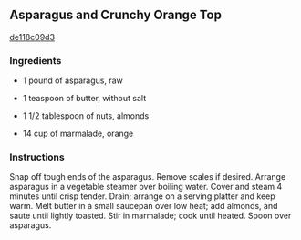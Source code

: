 ## Asparagus and Crunchy Orange Top

[de118c09d3](http://www.food.com/recipe/asparagus-and-crunchy-orange-top-249006)

### Ingredients

 - 1 pound of asparagus, raw

 - 1 teaspoon of butter, without salt

 - 1 1/2 tablespoon of nuts, almonds

 - 14 cup of marmalade, orange

### Instructions

Snap off tough ends of the asparagus. Remove scales if desired. Arrange asparagus in a vegetable steamer over boiling water. Cover and steam 4 minutes until crisp tender. Drain; arrange on a serving platter and keep warm. Melt butter in a small saucepan over low heat; add almonds, and saute until lightly toasted. Stir in marmalade; cook until heated. Spoon over asparagus.